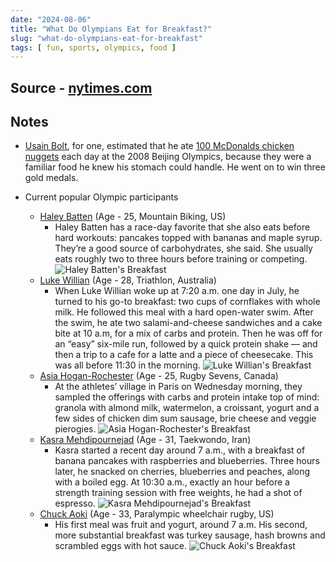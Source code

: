 ```yaml
---
date: "2024-08-06"
title: "What Do Olympians Eat for Breakfast?"
slug: "what-do-olympians-eat-for-breakfast"
tags: [ fun, sports, olympics, food ]
---
```




## Source - [nytimes.com][1]

## Notes
* [Usain Bolt][2], for one, estimated that he ate [100 McDonalds chicken nuggets][3] each day at the 2008 Beijing Olympics, because they were a familiar food he knew his stomach could handle. He went on to win three gold medals.
* Current popular Olympic participants
  * [Haley Batten][4] (Age - 25, Mountain Biking, US)
    * Haley Batten has a race-day favorite that she also eats before hard workouts: pancakes topped with bananas and maple syrup. They’re a good source of carbohydrates, she said. She usually eats roughly two to three hours before training or competing.
      ![Haley Batten's Breakfast][5]
  * [Luke Willian][6] (Age - 28, Triathlon, Australia)
    * When Luke Willian woke up at 7:20 a.m. one day in July, he turned to his go-to breakfast: two cups of cornflakes with whole milk. He followed this meal with a hard open-water swim. After the swim, he ate two salami-and-cheese sandwiches and a cake bite at 10 a.m, for a mix of carbs and protein. Then he was off for an “easy” six-mile run, followed by a quick protein shake — and then a trip to a cafe for a latte and a piece of cheesecake. This was all before 11:30 in the morning.
      ![Luke Willian's Breakfast][7]
  * [Asia Hogan-Rochester][8] (Age - 25, Rugby Sevens, Canada)
    * At the athletes’ village in Paris on Wednesday morning, they sampled the offerings with carbs and protein intake top of mind: granola with almond milk, watermelon, a croissant, yogurt and a few sides of chicken dim sum sausage, brie cheese and veggie pierogies.
      ![Asia Hogan-Rochester's Breakfast][9]
  * [Kasra Mehdipournejad][10] (Age - 31, Taekwondo, Iran)
    * Kasra started a recent day around 7 a.m., with a breakfast of banana pancakes with raspberries and blueberries. Three hours later, he snacked on cherries, blueberries and peaches, along with a boiled egg. At 10:30 a.m., exactly an hour before a strength training session with free weights, he had a shot of espresso.
      ![Kasra Mehdipournejad's Breakfast][11]
  * [Chuck Aoki][12] (Age - 33, Paralympic wheelchair rugby, US)
    * His first meal was fruit and yogurt, around 7 a.m. His second, more substantial breakfast was turkey sausage, hash browns and scrambled eggs with hot sauce.
      ![Chuck Aoki's Breakfast][13]



  [1]: https://archive.ph/20240724151840/https://www.nytimes.com/2024/07/24/well/eat/olympic-athletes-breakfast-nutrition.html
  [2]: https://usainbolt.com/
  [3]: https://archive.ph/o/uZhyV/https://www.nbcsports.com/olympics/news/usain-bolt-beijing-olympics-2008-chicken-nuggets
  [4]: https://en.wikipedia.org/wiki/Haley_Batten
  [5]: /reads/2024/08/images/breakfast-haley-batten.png
  [6]: https://en.wikipedia.org/wiki/Luke_Willian
  [7]: /reads/2024/08/images/breakfast-luke-willian.png
  [8]: https://en.wikipedia.org/wiki/Asia_Hogan-Rochester
  [9]: /reads/2024/08/images/breakfast-asia-hogan-rochester.png
  [10]: https://en.wikipedia.org/wiki/Kasra_Mehdipournejad
  [11]: /reads/2024/08/images/breakfast-kasra-mehdipournejad.png
  [12]: https://en.wikipedia.org/wiki/Chuck_Aoki
  [13]: /reads/2024/08/images/breakfast-chuck-aoki.png
